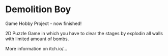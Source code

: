 # Demolition Boy
Game Hobby Project - now finished!

2D Puzzle Game in which you have to clear the stages by explodin all walls with limited amount of bombs.

More information on itch.io/...
